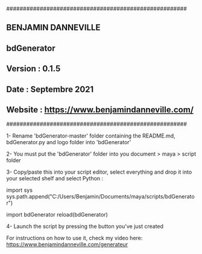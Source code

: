 ######################################################
## BENJAMIN DANNEVILLE                              ##
## bdGenerator                                      ##
##                                                  ##
## Version : 0.1.5                                  ##
## Date : Septembre 2021                            ##
## Website : https://www.benjamindanneville.com/    ##
######################################################

1- Rename 'bdGenerator-master' folder containing the README.md, bdGenerator.py and logo folder into 'bdGenerator'

2- You must put the 'bdGenerator' folder into you document > maya > script folder

3- Copy/paste this into your script editor, select everything and drop it into your selected shelf and select Python :

import sys
sys.path.append("C:/Users/Benjamin/Documents/maya/scripts/bdGenerator")

import bdGenerator
reload(bdGenerator)

4- Launch the script by pressing the button you've just created

For instructions on how to use it, check my video here:
https://www.benjamindanneville.com/generateur
